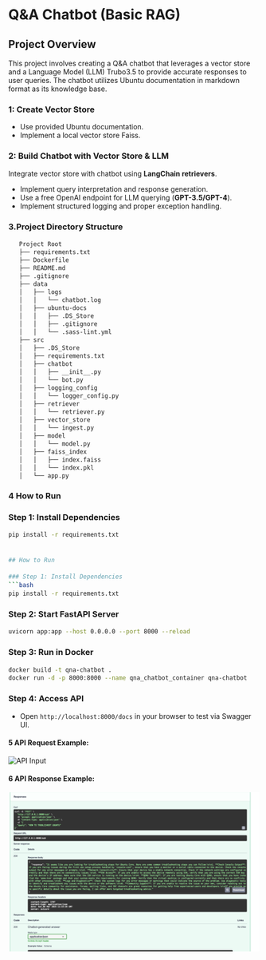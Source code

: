 # Q&A Chatbot (Basic RAG)

## Project Overview
This project involves creating a Q&A chatbot that leverages a vector store and a Language Model (LLM) Trubo3.5 to provide accurate responses to user queries. The chatbot utilizes Ubuntu documentation in markdown format as its knowledge base.

### 1: Create Vector Store
- Use provided Ubuntu documentation.
- Implement a local vector store Faiss.

### 2: Build Chatbot with Vector Store & LLM
 Integrate vector store with chatbot using **LangChain retrievers**.
- Implement query interpretation and response generation.
- Use a free OpenAI endpoint for LLM querying (**GPT-3.5/GPT-4**).
- Implement structured logging and proper exception handling.
  
### 3.Project Directory Structure


       Project Root
       ├── requirements.txt
       ├── Dockerfile
       ├── README.md
       ├── .gitignore
       ├── data
       │   ├── logs
       │   │   └── chatbot.log
       │   ├── ubuntu-docs
       │   │   ├── .DS_Store
       │   │   ├── .gitignore
       │   │   └── .sass-lint.yml
       ├── src
       │   ├── .DS_Store
       │   ├── requirements.txt
       │   ├── chatbot
       │   │   ├── __init__.py
       │   │   └── bot.py
       │   ├── logging_config
       │   │   └── logger_config.py
       │   ├── retriever
       │   │   └── retriever.py
       │   ├── vector_store
       │   │   └── ingest.py
       │   ├── model
       │   │   └── model.py
       │   ├── faiss_index
       │   │   ├── index.faiss
       │   │   └── index.pkl
       │   └── app.py



### 4 How to Run

### Step 1: Install Dependencies
```bash
pip install -r requirements.txt


## How to Run

### Step 1: Install Dependencies
```bash
pip install -r requirements.txt
```

### Step 2: Start FastAPI Server
```bash
uvicorn app:app --host 0.0.0.0 --port 8000 --reload
```

### Step 3: Run in Docker
```bash
docker build -t qna-chatbot .
docker run -d -p 8000:8000 --name qna_chatbot_container qna-chatbot
```

### Step 4: Access API
- Open `http://localhost:8000/docs` in your browser to test via Swagger UI.
#### 5 API Request Example:
<img src=".data//assets/a.png" alt="API Input" width="512"/>

#### 6 API Response Example:
<img src="./data/assets/b.png" alt="API Response" width="512"/>

